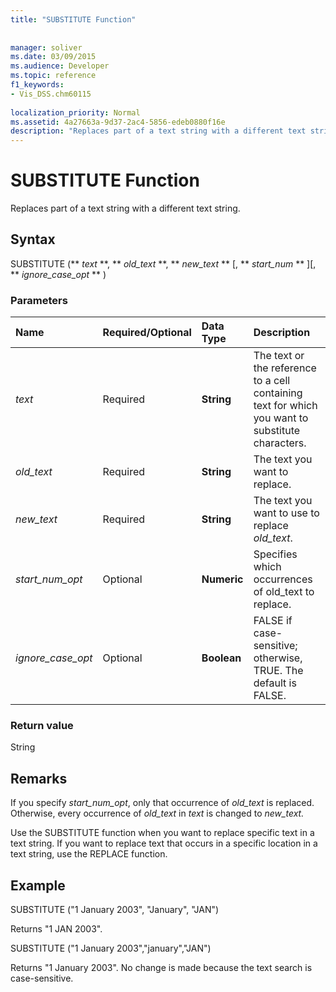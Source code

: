 ```yaml
---
title: "SUBSTITUTE Function"
 
 
manager: soliver
ms.date: 03/09/2015
ms.audience: Developer
ms.topic: reference
f1_keywords:
- Vis_DSS.chm60115
 
localization_priority: Normal
ms.assetid: 4a27663a-9d37-2ac4-5856-edeb0880f16e
description: "Replaces part of a text string with a different text string."
---
```


# SUBSTITUTE Function

Replaces part of a text string with a different text string. 
  
## Syntax

 SUBSTITUTE (** *text* **, ** *old_text* **, ** *new_text* ** [, ** *start_num* ** ][, ** *ignore_case_opt* ** ) 
  
### Parameters

|**Name**|**Required/Optional**|**Data Type**|**Description**|
|:-----|:-----|:-----|:-----|
| _text_ <br/> |Required  <br/> |**String** <br/> | The text or the reference to a cell containing text for which you want to substitute characters.  <br/> |
| _old_text_ <br/> |Required  <br/> |**String** <br/> | The text you want to replace.  <br/> |
| _new_text_ <br/> |Required  <br/> |**String** <br/> | The text you want to use to replace  _old_text_.  <br/> |
| _start_num_opt_ <br/> |Optional  <br/> |**Numeric** <br/> |Specifies which occurrences of old_text to replace.  <br/> |
| _ignore_case_opt_ <br/> |Optional  <br/> |**Boolean** <br/> |FALSE if case-sensitive; otherwise, TRUE. The default is FALSE.  <br/> |
   
### Return value

String
  
## Remarks

 If you specify  _start_num_opt_, only that occurrence of  _old_text_ is replaced. Otherwise, every occurrence of  _old_text_ in  _text_ is changed to  _new_text._
  
Use the SUBSTITUTE function when you want to replace specific text in a text string. If you want to replace text that occurs in a specific location in a text string, use the REPLACE function.
  
## Example

SUBSTITUTE ("1 January 2003", "January", "JAN") 
  
Returns "1 JAN 2003". 
  
SUBSTITUTE ("1 January 2003","january","JAN") 
  
Returns "1 January 2003". No change is made because the text search is case-sensitive. 
  


